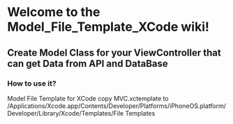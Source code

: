 # Welcome to the Model_File_Template_XCode wiki!

## Create Model Class for your ViewController that can get Data from API and DataBase

### How to use it?
Model File Template for XCode copy MVC.xctemplate to /Applications/Xcode.app/Contents/Developer/Platforms/iPhoneOS.platform/Developer/Library/Xcode/Templates/File Templates
